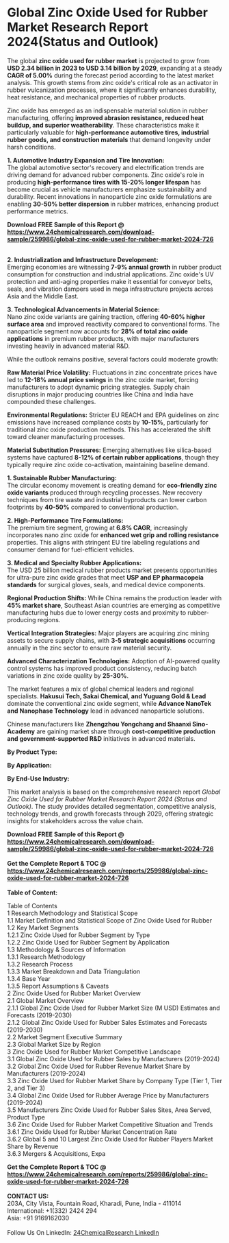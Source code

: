 <h1>Global Zinc Oxide Used for Rubber Market Research Report 2024(Status and Outlook)</h1><p>The global <strong>zinc oxide used for rubber market</strong> is projected to grow from <strong>USD 2.34 billion in 2023 to USD 3.14 billion by 2029</strong>, expanding at a steady <strong>CAGR of 5.00%</strong> during the forecast period according to the latest market analysis. This growth stems from zinc oxide's critical role as an activator in rubber vulcanization processes, where it significantly enhances durability, heat resistance, and mechanical properties of rubber products.</p><p>Zinc oxide has emerged as an indispensable material solution in rubber manufacturing, offering <strong>improved abrasion resistance, reduced heat buildup, and superior weatherability</strong>. These characteristics make it particularly valuable for <strong>high-performance automotive tires, industrial rubber goods, and construction materials</strong> that demand longevity under harsh conditions.</p><p><strong>1. Automotive Industry Expansion and Tire Innovation:</strong><br>
The global automotive sector's recovery and electrification trends are driving demand for advanced rubber components. Zinc oxide's role in producing <strong>high-performance tires with 15-20% longer lifespan</strong> has become crucial as vehicle manufacturers emphasize sustainability and durability. Recent innovations in nanoparticle zinc oxide formulations are enabling <strong>30-50% better dispersion</strong> in rubber matrices, enhancing product performance metrics.</p><div><b>Download FREE Sample of this Report @ 
            <a href="https://www.24chemicalresearch.com/download-sample/259986/global-zinc-oxide-used-for-rubber-market-2024-726">
            https://www.24chemicalresearch.com/download-sample/259986/global-zinc-oxide-used-for-rubber-market-2024-726</a></b></div><br><p><strong>2. Industrialization and Infrastructure Development:</strong><br>
Emerging economies are witnessing <strong>7-9% annual growth</strong> in rubber product consumption for construction and industrial applications. Zinc oxide's UV protection and anti-aging properties make it essential for conveyor belts, seals, and vibration dampers used in mega infrastructure projects across Asia and the Middle East.</p><p><strong>3. Technological Advancements in Material Science:</strong><br>
Nano zinc oxide variants are gaining traction, offering <strong>40-60% higher surface area</strong> and improved reactivity compared to conventional forms. The nanoparticle segment now accounts for <strong>28% of total zinc oxide applications</strong> in premium rubber products, with major manufacturers investing heavily in advanced material R&amp;D.</p><p>While the outlook remains positive, several factors could moderate growth:</p><p><strong>Raw Material Price Volatility:</strong> Fluctuations in zinc concentrate prices have led to <strong>12-18% annual price swings</strong> in the zinc oxide market, forcing manufacturers to adopt dynamic pricing strategies. Supply chain disruptions in major producing countries like China and India have compounded these challenges.</p><p><strong>Environmental Regulations:</strong> Stricter EU REACH and EPA guidelines on zinc emissions have increased compliance costs by <strong>10-15%</strong>, particularly for traditional zinc oxide production methods. This has accelerated the shift toward cleaner manufacturing processes.</p><p><strong>Material Substitution Pressures:</strong> Emerging alternatives like silica-based systems have captured <strong>8-12% of certain rubber applications</strong>, though they typically require zinc oxide co-activation, maintaining baseline demand.</p><p><strong>1. Sustainable Rubber Manufacturing:</strong><br>
The circular economy movement is creating demand for <strong>eco-friendly zinc oxide variants</strong> produced through recycling processes. New recovery techniques from tire waste and industrial byproducts can lower carbon footprints by <strong>40-50%</strong> compared to conventional production.</p><p><strong>2. High-Performance Tire Formulations:</strong><br>
The premium tire segment, growing at <strong>6.8% CAGR</strong>, increasingly incorporates nano zinc oxide for <strong>enhanced wet grip and rolling resistance</strong> properties. This aligns with stringent EU tire labeling regulations and consumer demand for fuel-efficient vehicles.</p><p><strong>3. Medical and Specialty Rubber Applications:</strong><br>
The USD 25 billion medical rubber products market presents opportunities for ultra-pure zinc oxide grades that meet <strong>USP and EP pharmacopeia standards</strong> for surgical gloves, seals, and medical device components.</p><p><strong>Regional Production Shifts:</strong> While China remains the production leader with <strong>45% market share</strong>, Southeast Asian countries are emerging as competitive manufacturing hubs due to lower energy costs and proximity to rubber-producing regions.</p><p><strong>Vertical Integration Strategies:</strong> Major players are acquiring zinc mining assets to secure supply chains, with <strong>3-5 strategic acquisitions</strong> occurring annually in the zinc sector to ensure raw material security.</p><p><strong>Advanced Characterization Technologies:</strong> Adoption of AI-powered quality control systems has improved product consistency, reducing batch variations in zinc oxide quality by <strong>25-30%</strong>.</p><p>The market features a mix of global chemical leaders and regional specialists. <strong>Hakusui Tech, Sakai Chemical, and Yuguang Gold &amp; Lead</strong> dominate the conventional zinc oxide segment, while <strong>Advance NanoTek and Nanophase Technology</strong> lead in advanced nanoparticle solutions.</p><p>Chinese manufacturers like <strong>Zhengzhou Yongchang and Shaanxi Sino-Academy</strong> are gaining market share through <strong>cost-competitive production and government-supported R&amp;D</strong> initiatives in advanced materials.</p><p><strong>By Product Type:</strong></p><p><strong>By Application:</strong></p><p><strong>By End-Use Industry:</strong></p><p>This market analysis is based on the comprehensive research report <em>Global Zinc Oxide Used for Rubber Market Research Report 2024 (Status and Outlook)</em>. The study provides detailed segmentation, competitive analysis, technology trends, and growth forecasts through 2029, offering strategic insights for stakeholders across the value chain.</p><div><b>Download FREE Sample of this Report @ 
            <a href="https://www.24chemicalresearch.com/download-sample/259986/global-zinc-oxide-used-for-rubber-market-2024-726">
            https://www.24chemicalresearch.com/download-sample/259986/global-zinc-oxide-used-for-rubber-market-2024-726</a></b></div><br><div><b>Get the Complete Report & TOC @ 
            <a href="https://www.24chemicalresearch.com/reports/259986/global-zinc-oxide-used-for-rubber-market-2024-726">
            https://www.24chemicalresearch.com/reports/259986/global-zinc-oxide-used-for-rubber-market-2024-726</a></b></div><br>
            <b>Table of Content:</b><p>Table of Contents<br />
1 Research Methodology and Statistical Scope<br />
1.1 Market Definition and Statistical Scope of Zinc Oxide Used for Rubber<br />
1.2 Key Market Segments<br />
1.2.1 Zinc Oxide Used for Rubber Segment by Type<br />
1.2.2 Zinc Oxide Used for Rubber Segment by Application<br />
1.3 Methodology & Sources of Information<br />
1.3.1 Research Methodology<br />
1.3.2 Research Process<br />
1.3.3 Market Breakdown and Data Triangulation<br />
1.3.4 Base Year<br />
1.3.5 Report Assumptions & Caveats<br />
2 Zinc Oxide Used for Rubber Market Overview<br />
2.1 Global Market Overview<br />
2.1.1 Global Zinc Oxide Used for Rubber Market Size (M USD) Estimates and Forecasts (2019-2030)<br />
2.1.2 Global Zinc Oxide Used for Rubber Sales Estimates and Forecasts (2019-2030)<br />
2.2 Market Segment Executive Summary<br />
2.3 Global Market Size by Region<br />
3 Zinc Oxide Used for Rubber Market Competitive Landscape<br />
3.1 Global Zinc Oxide Used for Rubber Sales by Manufacturers (2019-2024)<br />
3.2 Global Zinc Oxide Used for Rubber Revenue Market Share by Manufacturers (2019-2024)<br />
3.3 Zinc Oxide Used for Rubber Market Share by Company Type (Tier 1, Tier 2, and Tier 3)<br />
3.4 Global Zinc Oxide Used for Rubber Average Price by Manufacturers (2019-2024)<br />
3.5 Manufacturers Zinc Oxide Used for Rubber Sales Sites, Area Served, Product Type<br />
3.6 Zinc Oxide Used for Rubber Market Competitive Situation and Trends<br />
3.6.1 Zinc Oxide Used for Rubber Market Concentration Rate<br />
3.6.2 Global 5 and 10 Largest Zinc Oxide Used for Rubber Players Market Share by Revenue<br />
3.6.3 Mergers & Acquisitions, Expa</p><div><b>Get the Complete Report & TOC @ 
            <a href="https://www.24chemicalresearch.com/reports/259986/global-zinc-oxide-used-for-rubber-market-2024-726">
            https://www.24chemicalresearch.com/reports/259986/global-zinc-oxide-used-for-rubber-market-2024-726</a></b></div><br><b>CONTACT US:</b><br>
            203A, City Vista, Fountain Road, Kharadi, Pune, India - 411014<br>
            International: +1(332) 2424 294<br>
            Asia: +91 9169162030 <br><br>
            Follow Us On LinkedIn: <a href="https://www.linkedin.com/company/24chemicalresearch/">24ChemicalResearch LinkedIn</a>